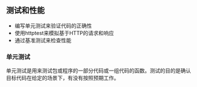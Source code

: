 ## 测试和性能
- 编写单元测试来验证代码的正确性
- 使用httptest来模拟基于HTTP的请求和响应
- 通过基准测试来检查性能

### 单元测试
单元测试是用来测试包或程序的一部分代码或一组代码的函数。测试的目的是确认目标代码在给定的场景下，有没有按照预期工作。
